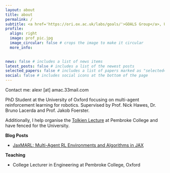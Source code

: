 ```yaml
---
layout: about
title: about
permalink: /
subtitle: <a href='https://ori.ox.ac.uk/labs/goals/'>GOALS Group</a>, University of Oxford
profile:
  align: right
  image: prof_pic.jpg
  image_circular: false # crops the image to make it circular
  more_info: 
    

news: false # includes a list of news items
latest_posts: false # includes a list of the newest posts
selected_papers: false # includes a list of papers marked as "selected={true}"
social: false # includes social icons at the bottom of the page
---
```


Contact me: alexr [at] amac.33mail.com

PhD Student at the University of Oxford focusing on multi-agent reinforcement learning for robotics. Supervised by Prof. Nick Hawes, Dr. Bruno Lacerda and Prof. Jakob Foerster.

Additionally, I help organise the [Tolkien Lecture](https://tolkienlecture.org/) at Pembroke College and have fenced for the University.

**Blog Posts**

- [JaxMARL: Multi-Agent RL Environments and Algorithms in JAX](https://blog.foersterlab.com/jaxmarl/)

**Teaching**

- College Lecturer in Engineering at Pembroke College, Oxford
